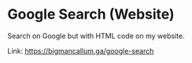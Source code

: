 # Google Search (Website)
Search on Google but with HTML code on my website.

Link: https://bigmancallum.ga/google-search
